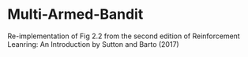 # Multi-Armed-Bandit

Re-implementation of Fig 2.2 from the second edition of Reinforcement Leanring: An Introduction by Sutton and Barto (2017)
